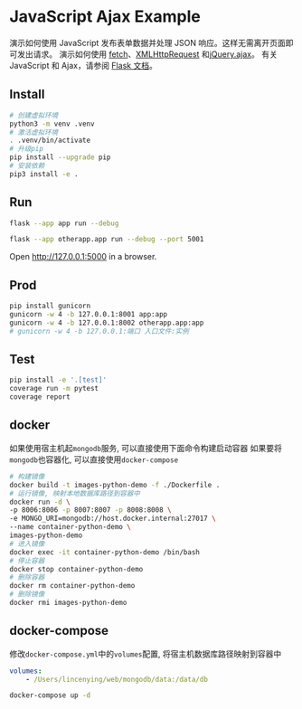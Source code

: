 # JavaScript Ajax Example

演示如何使用 JavaScript 发布表单数据并处理 JSON 响应。这样无需离开页面即可发出请求。
演示如何使用 [fetch](https://developer.mozilla.org/en-US/docs/Web/API/WindowOrWorkerGlobalScope/fetch)、[XMLHttpRequest](https://developer.mozilla.org/en-US/docs/Web/API/XMLHttpRequest) 和[jQuery.ajax](https://api.jquery.com/jQuery.ajax/)。
有关 JavaScript 和 Ajax，请参阅 [Flask 文档](https://flask.palletsprojects.com/patterns/javascript/)。

## Install

```bash
# 创建虚拟环境
python3 -m venv .venv
# 激活虚拟环境
. .venv/bin/activate
# 升级pip
pip install --upgrade pip
# 安装依赖
pip3 install -e .
```

## Run

```bash
flask --app app run --debug
```

```bash
flask --app otherapp.app run --debug --port 5001
```

Open <http://127.0.0.1:5000> in a browser.

## Prod

```bash
pip install gunicorn
gunicorn -w 4 -b 127.0.0.1:8001 app:app
gunicorn -w 4 -b 127.0.0.1:8002 otherapp.app:app
# gunicorn -w 4 -b 127.0.0.1:端口 入口文件:实例
```

## Test

```bash
pip install -e '.[test]'
coverage run -m pytest
coverage report
```

## docker

如果使用宿主机起`mongodb`服务, 可以直接使用下面命令构建启动容器
如果要将`mongodb`也容器化, 可以直接使用`docker-compose`

```bash
# 构建镜像
docker build -t images-python-demo -f ./Dockerfile .
# 运行镜像, 映射本地数据库路径到容器中
docker run -d \
-p 8006:8006 -p 8007:8007 -p 8008:8008 \
-e MONGO_URI=mongodb://host.docker.internal:27017 \
--name container-python-demo \
images-python-demo
# 进入镜像
docker exec -it container-python-demo /bin/bash
# 停止容器
docker stop container-python-demo
# 删除容器
docker rm container-python-demo
# 删除镜像
docker rmi images-python-demo
```

## docker-compose

修改`docker-compose.yml`中的`volumes`配置, 将宿主机数据库路径映射到容器中

```yaml
volumes:
    - /Users/lincenying/web/mongodb/data:/data/db
```

```bash
docker-compose up -d
```
